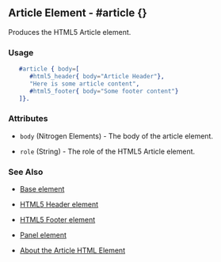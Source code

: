 

## Article Element - #article {}

  Produces the HTML5 Article element.

### Usage

```erlang
   #article { body=[
      #html5_header{ body="Article Header"},
      "Here is some article content",
      #html5_footer{ body="Some footer content"}
   ]}.

```

### Attributes

   * `body` (Nitrogen Elements) - The body of the article element.

   * `role` (String) - The role of the HTML5 Article element.

### See Also

 *  [Base element](./element_base.md.html)

 *  [HTML5 Header element](html5_header.md)
   
 *  [HTML5 Footer element](html5_footer.md)

 *  [Panel element](panel.md)

 *  [About the Article HTML Element](http://html5doctor.com/the-article-element/)
